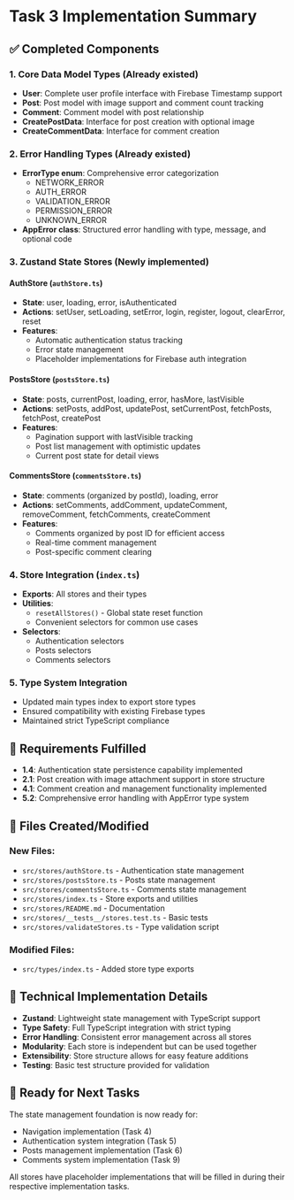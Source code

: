 # Task 3 Implementation Summary

## ✅ Completed Components

### 1. Core Data Model Types (Already existed)
- **User**: Complete user profile interface with Firebase Timestamp support
- **Post**: Post model with image support and comment count tracking
- **Comment**: Comment model with post relationship
- **CreatePostData**: Interface for post creation with optional image
- **CreateCommentData**: Interface for comment creation

### 2. Error Handling Types (Already existed)
- **ErrorType enum**: Comprehensive error categorization
  - NETWORK_ERROR
  - AUTH_ERROR  
  - VALIDATION_ERROR
  - PERMISSION_ERROR
  - UNKNOWN_ERROR
- **AppError class**: Structured error handling with type, message, and optional code

### 3. Zustand State Stores (Newly implemented)

#### AuthStore (`authStore.ts`)
- **State**: user, loading, error, isAuthenticated
- **Actions**: setUser, setLoading, setError, login, register, logout, clearError, reset
- **Features**: 
  - Automatic authentication status tracking
  - Error state management
  - Placeholder implementations for Firebase auth integration

#### PostsStore (`postsStore.ts`)
- **State**: posts, currentPost, loading, error, hasMore, lastVisible
- **Actions**: setPosts, addPost, updatePost, setCurrentPost, fetchPosts, fetchPost, createPost
- **Features**:
  - Pagination support with lastVisible tracking
  - Post list management with optimistic updates
  - Current post state for detail views

#### CommentsStore (`commentsStore.ts`)
- **State**: comments (organized by postId), loading, error
- **Actions**: setComments, addComment, updateComment, removeComment, fetchComments, createComment
- **Features**:
  - Comments organized by post ID for efficient access
  - Real-time comment management
  - Post-specific comment clearing

### 4. Store Integration (`index.ts`)
- **Exports**: All stores and their types
- **Utilities**: 
  - `resetAllStores()` - Global state reset function
  - Convenient selectors for common use cases
- **Selectors**:
  - Authentication selectors
  - Posts selectors  
  - Comments selectors

### 5. Type System Integration
- Updated main types index to export store types
- Ensured compatibility with existing Firebase types
- Maintained strict TypeScript compliance

## 🎯 Requirements Fulfilled

- **1.4**: Authentication state persistence capability implemented
- **2.1**: Post creation with image attachment support in store structure
- **4.1**: Comment creation and management functionality implemented  
- **5.2**: Comprehensive error handling with AppError type system

## 📁 Files Created/Modified

### New Files:
- `src/stores/authStore.ts` - Authentication state management
- `src/stores/postsStore.ts` - Posts state management  
- `src/stores/commentsStore.ts` - Comments state management
- `src/stores/index.ts` - Store exports and utilities
- `src/stores/README.md` - Documentation
- `src/stores/__tests__/stores.test.ts` - Basic tests
- `src/stores/validateStores.ts` - Type validation script

### Modified Files:
- `src/types/index.ts` - Added store type exports

## 🔧 Technical Implementation Details

- **Zustand**: Lightweight state management with TypeScript support
- **Type Safety**: Full TypeScript integration with strict typing
- **Error Handling**: Consistent error management across all stores
- **Modularity**: Each store is independent but can be used together
- **Extensibility**: Store structure allows for easy feature additions
- **Testing**: Basic test structure provided for validation

## 🚀 Ready for Next Tasks

The state management foundation is now ready for:
- Navigation implementation (Task 4)
- Authentication system integration (Task 5)
- Posts management implementation (Task 6)
- Comments system implementation (Task 9)

All stores have placeholder implementations that will be filled in during their respective implementation tasks.